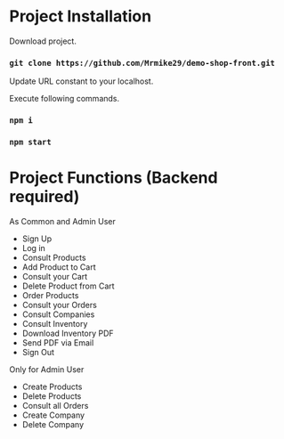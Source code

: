 # Project Installation

Download project.
### `git clone https://github.com/Mrmike29/demo-shop-front.git`

Update URL constant to your localhost.

Execute following commands.
### `npm i`
### `npm start`


# Project Functions (Backend required)
As Common and Admin User
* Sign Up 
* Log in
* Consult Products
* Add Product to Cart
* Consult your Cart
* Delete Product from Cart
* Order Products
* Consult your Orders
* Consult Companies
* Consult Inventory
* Download Inventory PDF
* Send PDF via Email
* Sign Out

Only for Admin User
* Create Products
* Delete Products
* Consult all Orders
* Create Company
* Delete Company
